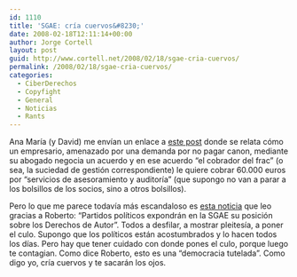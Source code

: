 ```yaml
---
id: 1110
title: 'SGAE: crí­a cuervos&#8230;'
date: 2008-02-18T12:11:14+00:00
author: Jorge Cortell
layout: post
guid: http://www.cortell.net/2008/02/18/sgae-cria-cuervos/
permalink: /2008/02/18/sgae-cria-cuervos/
categories:
  - CiberDerechos
  - Copyfight
  - General
  - Noticias
  - Rants
---
```

Ana Marí­a (y David) me enví­an un enlace a <a target="_blank" title="historias de miedo" href="http://www.sgaecontratraxtore.com/cms/index.php?page=vamos-a-contar-historias-de-miedo">este post</a> donde se relata cómo un empresario, amenazado por una demanda por no pagar canon, mediante su abogado negocia un acuerdo y en ese acuerdo &#8220;el cobrador del frac&#8221; (o sea, la suciedad de gestión correspondiente) le quiere cobrar 60.000 euros por &#8220;servicios de asesoramiento y auditorí­a&#8221; (que supongo no van a parar a los bolsillos de los socios, sino a otros bolsillos).

Pero lo que me parece todaví­a más escandaloso es <a target="_blank" title="noticia" href="http://www.noticiasdot.com/wp2/2008/02/15/partidos-politicos-expondran-en-la-sgae-su-posicion-sobre-los-derechos-de-autor/">esta noticia</a> que leo gracias a Roberto: &#8220;Partidos polí­ticos expondrán en la SGAE su posición sobre los Derechos de Autor&#8221;. Todos a desfilar, a mostrar pleitesí­a, a poner el culo. Supongo que los polí­ticos están acostumbrados y lo hacen todos los dí­as. Pero hay que tener cuidado con donde pones el culo, porque luego te contagian. Como dice Roberto, esto es una &#8220;democracia tutelada&#8221;. Como digo yo, crí­a cuervos y te sacarán los ojos.